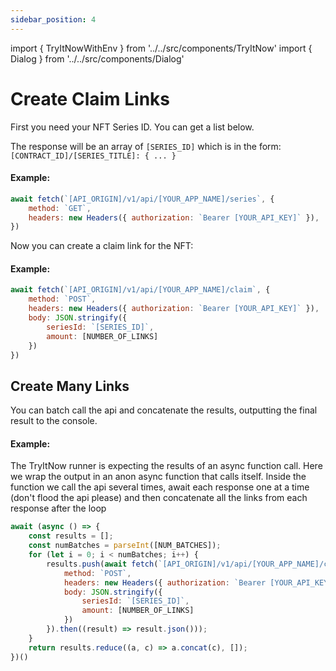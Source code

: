 ```yaml
---
sidebar_position: 4
---
```

import { TryItNowWithEnv } from '../../src/components/TryItNow'
import { Dialog } from '../../src/components/Dialog'

# Create Claim Links

First you need your NFT Series ID. You can get a list below.

The response will be an array of `[SERIES_ID]` which is in the form: `[CONTRACT_ID]/[SERIES_TITLE]: { ... }`

#### Example:

```js
await fetch(`[API_ORIGIN]/v1/api/[YOUR_APP_NAME]/series`, {
	method: `GET`,
	headers: new Headers({ authorization: `Bearer [YOUR_API_KEY]` }),
})
```
<TryItNowWithEnv />

Now you can create a claim link for the NFT:

#### Example:

```js
await fetch(`[API_ORIGIN]/v1/api/[YOUR_APP_NAME]/claim`, {
	method: `POST`,
	headers: new Headers({ authorization: `Bearer [YOUR_API_KEY]` }),
	body: JSON.stringify({
		seriesId: `[SERIES_ID]`,
		amount: [NUMBER_OF_LINKS]
	})
})
```
<TryItNowWithEnv />

## Create Many Links

You can batch call the api and concatenate the results, outputting the final result to the console.

#### Example:

The TryItNow runner is expecting the results of an async function call. Here we wrap the output in an anon async function that calls itself. Inside the function we call the api several times, await each response one at a time (don't flood the api please) and then concatenate all the links from each response after the loop

```js
await (async () => {
	const results = [];
	const numBatches = parseInt([NUM_BATCHES]);
	for (let i = 0; i < numBatches; i++) {
		results.push(await fetch(`[API_ORIGIN]/v1/api/[YOUR_APP_NAME]/claim`, {
			method: `POST`,
			headers: new Headers({ authorization: `Bearer [YOUR_API_KEY]` }),
			body: JSON.stringify({
				seriesId: `[SERIES_ID]`,
				amount: [NUMBER_OF_LINKS]
			})
		}).then((result) => result.json()));
	}
	return results.reduce((a, c) => a.concat(c), []);
})()
```
<TryItNowWithEnv />

<Dialog />